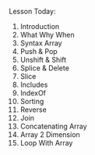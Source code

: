 Lesson Today:
<ol>
<li>Introduction</li>
<li>What Why When</li>
<li>Syntax Array</li>
<li>Push & Pop</li>
<li>Unshift & Shift</li>
<li>Splice & Delete</li>
<li>Slice</li>
<li>Includes</li>
<li>IndexOf</li>
<li>Sorting</li>
<li>Reverse</li>
<li>Join</li>
<li>Concatenating Array</li>
<li>Array 2 Dimension</li>
<li>Loop With Array</li>
</ol>